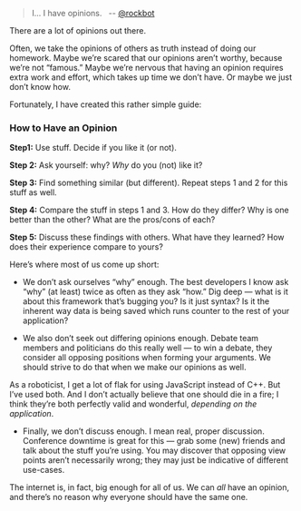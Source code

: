 

> I... I have opinions. 
>  -- [@rockbot](https://twitter.com/rockbot/status/432758214191362048)

There are a lot of opinions out there.

Often, we take the opinions of others as truth instead of doing our homework. Maybe we’re scared that our
opinions aren’t worthy, because we’re not “famous.” Maybe we’re nervous that having an opinion
requires extra work and effort, which takes up time we don’t have. Or maybe we just don’t know how.

Fortunately, I have created this rather simple guide:

### How to Have an Opinion

__Step1:__ Use stuff. Decide if you like it (or not). 

__Step 2:__ Ask yourself: why? *Why* do you (not) like it? 

__Step 3:__ Find something similar (but different). Repeat steps 1 and 2 for this stuff as well. 

__Step 4:__ Compare the stuff in steps 1 and 3. How do they differ? Why is one better than the other? What are
the pros/cons of each?

__Step 5:__ Discuss these findings with others. What have they learned? How does their experience compare to
yours?

Here’s where most of us come up short:

 *  We don’t ask ourselves “why” enough. The best developers I know ask “why” (at least) twice as
often as they ask “how.” Dig deep — what is it about this framework that’s bugging you? Is it just
syntax? Is it the inherent way data is being saved which runs counter to the rest of your
application?

 *  We also don’t seek out differing opinions enough. Debate team members and politicians do this really
well — to win a debate, they consider all opposing positions when forming your arguments. We should strive
to do that when we make our opinions as well.

As a roboticist, I get a lot of flak for using JavaScript instead of C++. But I’ve used both. And I don’t
actually believe that one should die in a fire; I think they’re both perfectly valid and wonderful,
*depending on the application*.

 *  Finally, we don’t discuss enough. I mean real, proper discussion. Conference downtime is great for this
— grab some (new) friends and talk about the stuff you’re using. You may discover that opposing view
points aren’t necessarily wrong; they may just be indicative of different use-cases.

The internet is, in fact, big enough for all of us. We can *all* have an opinion, and there’s no reason why
everyone should have the same one.